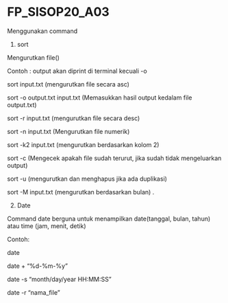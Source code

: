# FP_SISOP20_A03

Menggunakan command 

1. sort

Mengurutkan file()

Contoh : output akan diprint di terminal kecuali -o

sort input.txt (mengurutkan file secara asc)

sort -o output.txt input.txt (Memasukkan hasil output kedalam file output.txt)  

sort -r input.txt (mengurutkan file secara desc)

sort -n input.txt (Mengurutkan file numerik)

sort -k2 input.txt (mengurutkan berdasarkan kolom 2)

sort -c (Mengecek apakah file sudah terurut, jika sudah tidak mengeluarkan output)

sort -u (mengurutkan dan menghapus jika ada duplikasi)

sort -M input.txt (mengurutkan berdasarkan bulan) 
.

2. Date


Command date berguna untuk menampilkan date(tanggal, bulan, tahun) atau time (jam, menit, detik)

Contoh: 

date

date + “%d-%m-%y”

date -s “month/day/year HH:MM:SS”

date -r “nama_file” 





